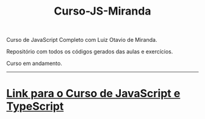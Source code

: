 <h1 align=center>Curso-JS-Miranda </h1>


<br>

<p>Curso de JavaScript Completo com Luiz Otavio de Miranda.

Repositório com todos os códigos gerados das aulas e exercícios.

Curso em andamento.</p>

----

# [**Link para o Curso de JavaScript e TypeScript** ](https://www.udemy.com/course/curso-de-javascript-moderno-do-basico-ao-avancado/)
